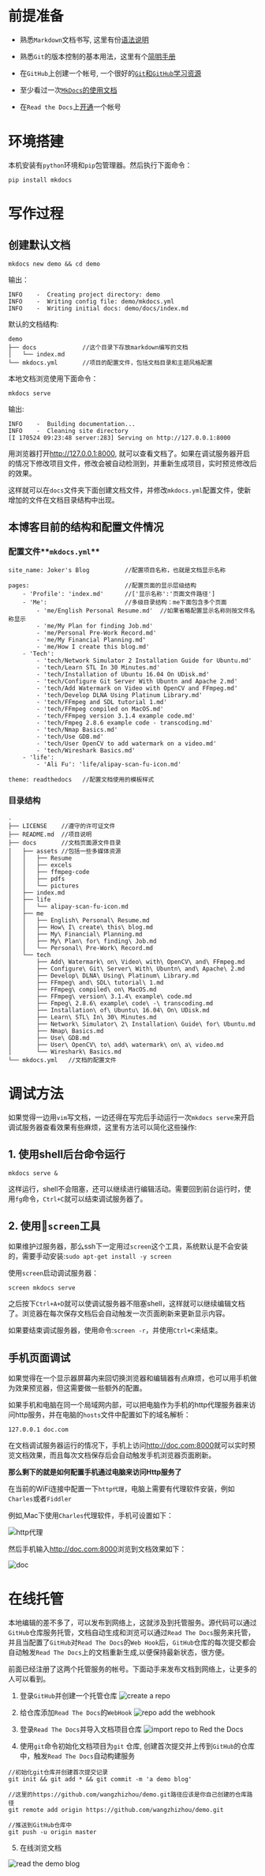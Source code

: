 # 前提准备

- 熟悉`Markdown`文档书写, 这里有份[语法说明](http://www.appinn.com/markdown/basic.html)

- 熟悉`Git`的版本控制的基本用法，这里有个[简明手册](http://www.bootcss.com/p/git-guide/)

- 在`GitHub`上创建一个帐号, 一个很好的[`Git`和`GitHub`学习资源](http://www.liaoxuefeng.com/wiki/0013739516305929606dd18361248578c67b8067c8c017b000)

- 至少看过一次[`MkDocs`的使用文档](http://www.mkdocs.org)

- 在`Read the Docs`上[开通](http://readthedocs.org)一个帐号

# 环境搭建

本机安装有`python`环境和`pip`包管理器。然后执行下面命令：

```
pip install mkdocs
```

# 写作过程

## 创建默认文档

``` 
mkdocs new demo && cd demo
```

输出：

```
INFO    -  Creating project directory: demo 
INFO    -  Writing config file: demo/mkdocs.yml 
INFO    -  Writing initial docs: demo/docs/index.md 
```

默认的文档结构:

```
demo
├── docs             //这个目录下存放markdown编写的文档
│   └── index.md     
└── mkdocs.yml       //项目的配置文件，包括文档目录和主题风格配置
```

本地文档浏览使用下面命令：

```
mkdocs serve
```

输出:

```
INFO    -  Building documentation... 
INFO    -  Cleaning site directory 
[I 170524 09:23:48 server:283] Serving on http://127.0.0.1:8000
```

用浏览器打开<http://127.0.0.1:8000>, 就可以查看文档了。如果在调试服务器开启的情况下修改项目文件，修改会被自动检测到，并重新生成项目，实时预览修改后的效果。

这样就可以在`docs`文件夹下面创建文档文件，并修改`mkdocs.yml`配置文件，使新增加的文件在文档目录结构中出现。

## 本博客目前的结构和配置文件情况

### 配置文件**`mkdocs.yml`**

```
site_name: Joker's Blog          //配置项目名称，也就是文档显示名称

pages:                           //配置页面的显示层级结构
    - 'Profile': 'index.md'      //['显示名称':'页面文件路径']
    - 'Me':                      //多级目录结构：me下面包含多个页面
        - 'me/English Personal Resume.md'  //如果省略配置显示名称则按文件名称显示
        - 'me/My Plan for finding Job.md'
        - 'me/Personal Pre-Work Record.md'
        - 'me/My Financial Planning.md'
        - 'me/How I create this blog.md'
    - 'Tech': 
        - 'tech/Network Simulator 2 Installation Guide for Ubuntu.md'
        - 'tech/Learn STL In 30 Minutes.md'
        - 'tech/Installation of Ubuntu 16.04 On UDisk.md'
        - 'tech/Configure Git Server With Ubuntn and Apache 2.md'
        - 'tech/Add Watermark on Video with OpenCV and FFmpeg.md'
        - 'tech/Develop DLNA Using Platinum Library.md'
        - 'tech/FFmpeg and SDL tutorial 1.md'
        - 'tech/FFmpeg compiled on MacOS.md'
        - 'tech/FFmpeg version 3.1.4 example code.md'
        - 'tech/Fmpeg 2.8.6 example code - transcoding.md'
        - 'tech/Nmap Basics.md'
        - 'tech/Use GDB.md'
        - 'tech/User OpenCV to add watermark on a video.md'
        - 'tech/Wireshark Basics.md'
    - 'life':
        - 'Ali Fu': 'life/alipay-scan-fu-icon.md'

theme: readthedocs   //配置文档使用的模板样式
```

### 目录结构

```
.
├── LICENSE    //遵守的许可证文件
├── README.md  //项目说明
├── docs       //文档页面源文件目录
│   ├── assets //包括一些多媒体资源
│   │   ├── Resume
│   │   ├── excels
│   │   ├── ffmpeg-code
│   │   ├── pdfs
│   │   └── pictures
│   ├── index.md
│   ├── life
│   │   └── alipay-scan-fu-icon.md
│   ├── me
│   │   ├── English\ Personal\ Resume.md
│   │   ├── How\ I\ create\ this\ blog.md
│   │   ├── My\ Financial\ Planning.md
│   │   ├── My\ Plan\ for\ finding\ Job.md
│   │   └── Personal\ Pre-Work\ Record.md
│   └── tech
│       ├── Add\ Watermark\ on\ Video\ with\ OpenCV\ and\ FFmpeg.md
│       ├── Configure\ Git\ Server\ With\ Ubuntn\ and\ Apache\ 2.md
│       ├── Develop\ DLNA\ Using\ Platinum\ Library.md
│       ├── FFmpeg\ and\ SDL\ tutorial\ 1.md
│       ├── FFmpeg\ compiled\ on\ MacOS.md
│       ├── FFmpeg\ version\ 3.1.4\ example\ code.md
│       ├── Fmpeg\ 2.8.6\ example\ code\ -\ transcoding.md
│       ├── Installation\ of\ Ubuntu\ 16.04\ On\ UDisk.md
│       ├── Learn\ STL\ In\ 30\ Minutes.md
│       ├── Network\ Simulator\ 2\ Installation\ Guide\ for\ Ubuntu.md
│       ├── Nmap\ Basics.md
│       ├── Use\ GDB.md
│       ├── User\ OpenCV\ to\ add\ watermark\ on\ a\ video.md
│       └── Wireshark\ Basics.md
└── mkdocs.yml   //文档的配置文件
```

# 调试方法

如果觉得一边用`vim`写文档，一边还得在写完后手动运行一次`mkdocs serve`来开启调试服务器查看效果有些麻烦，这里有方法可以简化这些操作:

## 1. 使用shell后台命令运行

```
mkdocs serve &
```

这样运行，shell不会阻塞，还可以继续进行编辑活动。需要回到前台运行时，使用`fg`命令，`Ctrl+C`就可以结束调试服务器了。

## 2. 使用`screen`工具

如果维护过服务器，那么ssh下一定用过`screen`这个工具，系统默认是不会安装的，需要手动安装:`sudo apt-get install -y screen`

使用`screen`启动调试服务器：

```
screen mkdocs serve
```

之后按下`Ctrl+A+D`就可以使调试服务器不阻塞shell，这样就可以继续编辑文档了。浏览器在每次保存文档后会自动触发一次页面刷新来更新显示内容。

如果要结束调试服务器，使用命令:`screen -r`，并使用`Ctrl+C`来结束。

## 手机页面调试

如果觉得在一个显示器屏幕内来回切换浏览器和编辑器有点麻烦，也可以用手机做为效果预览器，但这需要做一些额外的配置。

如果手机和电脑在同一个局域网内部，可以把电脑作为手机的http代理服务器来访问http服务，并在电脑的`hosts`文件中配置如下的域名解析：

```
127.0.0.1 doc.com
```

在文档调试服务器运行的情况下，手机上访问<http://doc.com:8000>就可以实时预览文档效果，而且每次文档保存后会自动触发手机浏览器页面刷新。

**那么剩下的就是如何配置手机通过电脑来访问Http服务了**

在当前的WiFi连接中配置一下`http代理`，电脑上需要有代理软件安装，例如`Charles`或者`Fiddler`

例如,Mac下使用`Charles`代理软件，手机可设置如下：

![http代理](/assets/pictures/http_proxy.png)

然后手机输入<http://doc.com:8000>浏览到文档效果如下：

![doc](/assets/pictures/blog_home.png)

# 在线托管

本地编辑的差不多了，可以发布到网络上，这就涉及到托管服务。源代码可以通过`GitHub`仓库服务托管，文档自动生成和浏览可以通过`Read The Docs`服务来托管，并且当配置了`GitHub`对`Read The Docs`的`Web Hook`后，`GitHub`仓库的每次提交都会自动触发`Read The Docs`上的文档重新生成,以便保持最新状态，很方便。

前面已经注册了这两个托管服务的帐号。下面动手来发布文档到网络上，让更多的人可以看到。


1. 登录`GitHub`并创建一个托管仓库
![create a repo](/assets/pictures/createRepo.gif)

2. 给仓库添加`Read The Docs`的`WebHook`
![repo add the webhook](/assets/pictures/readthedocswebhook.gif)

3. 登录`Read The Docs`并导入文档项目仓库
![import repo to Red the Docs](/assets/pictures/deployTheDemoBlog.gif)

4. 使用`git`命令初始化文档项目为`git` 仓库, 创建首次提交并上传到`GitHub`的仓库中，触发`Read The Docs`自动构建服务
```
//初始化git仓库并创建首次提交记录
git init && git add * && git commit -m 'a demo blog'
```
```
//这里的https://github.com/wangzhizhou/demo.git路径应该是你自己创建的仓库路径
git remote add origin https://github.com/wangzhizhou/demo.git
```
```
//推送到GitHub仓库中
git push -u origin master
```

5. 在线浏览文档

![read the demo blog](/assets/pictures/readthedemoblog.png)